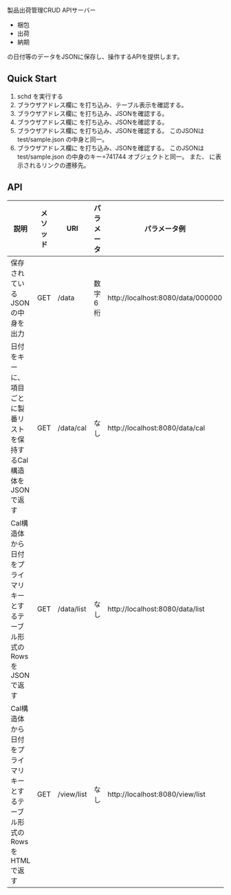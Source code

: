 製品出荷管理CRUD APIサーバー

* 梱包
* 出荷
* 納期

の日付等のデータをJSONに保存し、操作するAPIを提供します。


## Quick Start
1. schd を実行する
1. ブラウザアドレス欄に [](localhost:8080/view/list) を打ち込み、テーブル表示を確認する。
1. ブラウザアドレス欄に [](localhost:8080/data/list) を打ち込み、JSONを確認する。
1. ブラウザアドレス欄に [](localhost:8080/data/cal) を打ち込み、JSONを確認する。
1. ブラウザアドレス欄に [](localhost:8080/data) を打ち込み、JSONを確認する。 このJSONはtest/sample.json の中身と同一。
1. ブラウザアドレス欄に [](localhost:8080/data/741744) を打ち込み、JSONを確認する。
このJSONはtest/sample.json の中身のキー=741744 オブジェクトと同一。
また、[](localhost:8080/view/list) に表示されるリンクの遷移先。


## API

| 説明 | メソッド | URI | パラメータ | パラメータ例 |
|----|------|-----|-------|-------|
| 保存されているJSONの中身を出力 | GET | /data |  数字6桁 | http://localhost:8080/data/000000 |
| 日付をキーに、項目ごとに製番リストを保持するCal構造体をJSONで返す | GET | /data/cal |  なし | http://localhost:8080/data/cal |
| Cal構造体から日付をプライマリキーとするテーブル形式のRowsをJSONで返す | GET | /data/list |  なし |  http://localhost:8080/data/list |
| Cal構造体から日付をプライマリキーとするテーブル形式のRowsをHTMLで返す | GET | /view/list |  なし |  http://localhost:8080/view/list |

